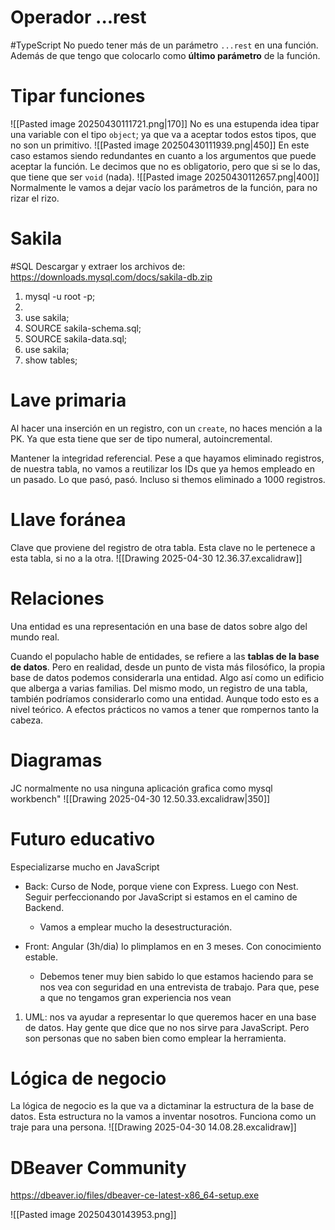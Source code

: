 # Operador ...rest
#TypeScript 
No puedo tener más de un parámetro `...rest` en una función. Además de que tengo que colocarlo como **último parámetro** de la función.

# Tipar funciones
![[Pasted image 20250430111721.png|170]]
No es una estupenda idea tipar una variable con el tipo `object`; ya que va a aceptar todos estos tipos, que no son un primitivo.
![[Pasted image 20250430111939.png|450]]
En este caso estamos siendo redundantes en cuanto a los argumentos que puede aceptar la función. Le decimos que no es obligatorio, pero que si se lo das, que tiene que ser `void` (nada).
![[Pasted image 20250430112657.png|400]]
Normalmente le vamos a dejar vacío los parámetros de la función, para no rizar el rizo.

# Sakila
#SQL 
Descargar y extraer los archivos de:
https://downloads.mysql.com/docs/sakila-db.zip

1. mysql -u root -p;
2. 
3. use sakila;
4. SOURCE sakila-schema.sql;
5. SOURCE sakila-data.sql;
6. use sakila;
7. show tables;

# Lave primaria

Al hacer una inserción en un registro, con un `create`, no haces mención a la PK. Ya que esta tiene que ser de tipo numeral, autoincremental.

Mantener la integridad referencial. Pese a que hayamos eliminado registros, de nuestra tabla, no vamos a reutilizar los IDs que ya hemos empleado en un pasado. Lo que pasó, pasó. Incluso si themos eliminado a 1000 registros.

# Llave foránea
Clave que proviene del registro de otra tabla. Esta clave no le pertenece a esta tabla, si no a la otra.
![[Drawing 2025-04-30 12.36.37.excalidraw]]

# Relaciones
Una entidad es una representación en una base de datos sobre algo del mundo real.

Cuando el populacho hable de entidades, se refiere a las **tablas de la base de datos**. Pero en realidad, desde un punto de vista más filosófico, la propia base de datos podemos considerarla una entidad. Algo así como un edificio que alberga a varias familias. Del mismo modo, un registro de una tabla, también podríamos considerarlo como una entidad. Aunque todo esto es a nivel teórico. A efectos prácticos no vamos a tener que rompernos tanto la cabeza.

# Diagramas
JC normalmente no usa ninguna aplicación grafica como mysql workbench"
![[Drawing 2025-04-30 12.50.33.excalidraw|350]]

# Futuro educativo
Especializarse mucho en JavaScript
- Back: Curso de Node, porque viene con Express. Luego con Nest. Seguir perfeccionando por JavaScript si estamos en el camino de Backend. 
	- Vamos a emplear mucho la desestructuración.

- Front: Angular (3h/dia) lo plimplamos en en 3 meses. Con conocimiento estable.
	- Debemos tener muy bien sabido lo que estamos haciendo para se nos vea con seguridad en una entrevista de trabajo. Para que, pese a que no tengamos gran  experiencia nos vean 

1. UML: nos va ayudar a representar lo que queremos hacer en una base de datos. Hay gente que dice que no nos sirve para JavaScript. Pero son personas que no saben bien como emplear la herramienta.

# Lógica de negocio
La lógica de negocio es la que va a dictaminar la estructura de la base de datos. Esta estructura no la vamos a inventar nosotros. Funciona como un traje para una persona.
![[Drawing 2025-04-30 14.08.28.excalidraw]]

# DBeaver Community
https://dbeaver.io/files/dbeaver-ce-latest-x86_64-setup.exe

![[Pasted image 20250430143953.png]]
